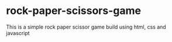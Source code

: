 # rock-paper-scissors-game
This is a simple rock paper scissor game build using html, css and javascript
